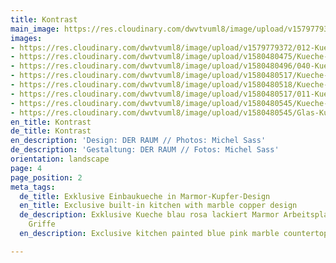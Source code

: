 ```yaml
---
title: Kontrast
main_image: https://res.cloudinary.com/dwvtvuml8/image/upload/v1579779372/012-Kueche-blau-lackiert-Schrank-Vitrine_zhxlqz.jpg
images:
- https://res.cloudinary.com/dwvtvuml8/image/upload/v1579779372/012-Kueche-blau-lackiert-Schrank-Vitrine_zhxlqz.jpg
- https://res.cloudinary.com/dwvtvuml8/image/upload/v1580480475/Kueche-Arbeitsplatte-Rosa-Marmor_hbs1ge.jpg
- https://res.cloudinary.com/dwvtvuml8/image/upload/v1580480496/040-Kueche-blau-lackiert-Schrank-Vitrine_a2seyk.jpg
- https://res.cloudinary.com/dwvtvuml8/image/upload/v1580480517/Kueche-rosa-lackiert-Marmor-Griffe-weiss_vyyd1k.jpg
- https://res.cloudinary.com/dwvtvuml8/image/upload/v1580480518/Kueche-blau-lackiert-Schrank-Vitrine-Griffe_tqzrzq.jpg
- https://res.cloudinary.com/dwvtvuml8/image/upload/v1580480517/011-Kueche-blau-lackiert-Schrank-Vitrine_xkdlkm.jpg
- https://res.cloudinary.com/dwvtvuml8/image/upload/v1580480545/Kueche-blau-lackiert-Schrank-Wohnkueche_htldow.jpg
- https://res.cloudinary.com/dwvtvuml8/image/upload/v1580480545/Glas-Kueche-blau-lackiert-Schrank-Vitrine_y21k4m.jpg
en_title: Kontrast
de_title: Kontrast
en_description: 'Design: DER RAUM // Photos: Michel Sass'
de_description: 'Gestaltung: DER RAUM // Fotos: Michel Sass'
orientation: landscape
page: 4
page_position: 2
meta_tags:
  de_title: Exklusive Einbaukueche in Marmor-Kupfer-Design
  en_title: Exclusive built-in kitchen with marble copper design
  de_description: Exklusive Kueche blau rosa lackiert Marmor Arbeitsplatte Kupfer
    Griffe
  en_description: Exclusive kitchen painted blue pink marble countertop copper handles

---
```

